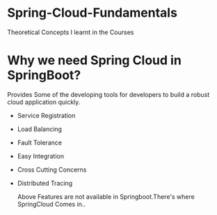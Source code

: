 # Spring-Cloud-Fundamentals
Theoretical Concepts I learnt in the Courses

# Why we need Spring Cloud in SpringBoot?
Provides Some of the developing tools for developers to build a robust cloud application quickly.
 - Service Registration
 - Load Balancing
 - Fault Tolerance
 - Easy Integration
 - Cross Cutting Concerns
 - Distributed Tracing
 
     Above Features are not available in Springboot.There's where SpringCloud Comes in..
